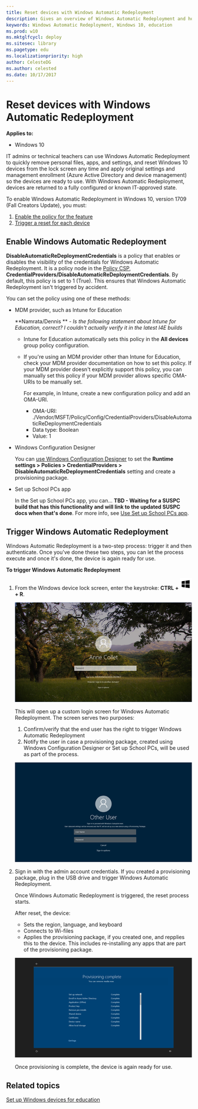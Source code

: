 ```yaml
---
title: Reset devices with Windows Automatic Redeployment
description: Gives an overview of Windows Automatic Redeployment and how you can enable and use it in your schools.
keywords: Windows Automatic Redeployment, Windows 10, education
ms.prod: w10
ms.mktglfcycl: deploy
ms.sitesec: library
ms.pagetype: edu
ms.localizationpriority: high
author: CelesteDG
ms.author: celested
ms.date: 10/17/2017
---
```


# Reset devices with Windows Automatic Redeployment 
**Applies to:**

-   Windows 10 

IT admins or technical teachers can use Windows Automatic Redeployment to quickly remove personal files, apps, and settings, and reset Windows 10 devices from the lock screen any time and apply original settings and management enrollment (Azure Active Directory and device management) so the devices are ready to use. With Windows Automatic Redeployment, devices are returned to a fully configured or known IT-approved state.

To enable Windows Automatic Redeployment in Windows 10, version 1709 (Fall Creators Update), you must:

1. [Enable the policy for the feature](#enable-windows-automatic-redeployment)
2. [Trigger a reset for each device](#trigger-windows-automatic-redeployment)

## Enable Windows Automatic Redeployment
**DisableAutomaticReDeploymentCredentials** is a policy that enables or disables the visibility of the credentials for Windows Automatic Redeployment. It is a policy node in the [Policy CSP](https://docs.microsoft.com/windows/client-management/mdm/policy-csp-credentialproviders), **CredentialProviders/DisableAutomaticReDeploymentCredentials**. By default, this policy is set to 1 (True). This ensures that Windows Automatic Redeployment isn't triggered by accident.

You can set the policy using one of these methods:

- MDM provider, such as Intune for Education

    **Namrata/Dennis ** - *Is the following statement about Intune for Education, correct? I couldn't actually verify it in the latest I4E builds*
    - Intune for Education automatically sets this policy in the **All devices** group policy configuration.
    - If you're using an MDM provider other than Intune for Education, check your MDM provider documentation on how to set this policy. If your MDM provider doesn't explicitly support this policy, you can manually set this policy if your MDM provider allows specific OMA-URIs to be manually set.

        For example, in Intune, create a new configuration policy and add an OMA-URI. 
        - OMA-URI:  ./Vendor/MSFT/Policy/Config/CredentialProviders/DisableAutomaticReDeploymentCredentials
        - Data type:  Boolean
        - Value:  1

- Windows Configuration Designer
    
    You can [use Windows Configuration Designer](https://docs.microsoft.com/windows/configuration/provisioning-packages/provisioning-create-package) to set the **Runtime settings > Policies > CredentialProviders > DisableAutomaticReDeploymentCredentials** setting and create a provisioning package.

- Set up School PCs app

    In the Set up School PCs app, you can... **TBD - Waiting for a SUSPC build that has this functionality and will link to the updated SUSPC docs when that's done**. For more info, see [Use Set up School PCs app](use-set-up-school-pcs-app.md).


## Trigger Windows Automatic Redeployment
Windows Automatic Redeployment is a two-step process: trigger it and then authenticate. Once you've done these two steps, you can let the process execute and once it's done, the device is again ready for use. 

**To trigger Windows Automatic Redeployment**

1. From the Windows device lock screen, enter the keystroke: **CTRL + ![Windows key](images/windows_glyph.png) + R**. 

    ![Enter CTRL+Windows key+R on the Windows lockscreen](images/windows-automatic-redeployment-lockscreen.png)

    This will open up a custom login screen for Windows Automatic Redeployment. The screen serves two purposes:
    1. Confirm/verify that the end user has the right to trigger Windows Automatic Redeployment
    2. Notify the user in case a provisioning package, created using Windows Configuration Designer or Set up School PCs, will be used as part of the process.

    ![Custom login screen for Windows Automatic Redeployment](images/windows-automatic-redeployment-customlogin.png)

2. Sign in with the admin account credentials. If you created a provisioning package, plug in the USB drive and trigger Windows Automatic Redeployment.

    Once Windows Automatic Redeployment is triggered, the reset process starts. 
    
    After reset, the device:
    - Sets the region, language, and keyboard
    - Connects to Wi-files
    - Applies the provisioning package, if you created one, and repplies this to the device. This includes re-installing any apps that are part of the provisioning package.

    ![Notification that provisioning is complete](images/windows-automatic-redeployment-provisioningcomplete.png)

    Once provisioning is complete, the device is again ready for use.

## Related topics

[Set up Windows devices for education](set-up-windows-10.md)





